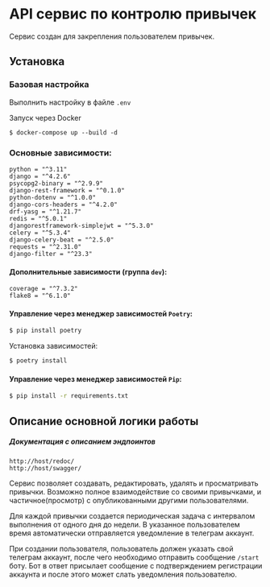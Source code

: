 # API сервис по контролю привычек
Сервис создан для закрепления пользователем привычек.

## Установка
### Базовая настройка
Выполнить настройку в файле ```.env```

Запуск через Docker
```shell
$ docker-compose up --build -d
```

### Основные зависимости:
    python = "^3.11"
    django = "^4.2.6"
    psycopg2-binary = "^2.9.9"
    django-rest-framework = "^0.1.0"
    python-dotenv = "^1.0.0"
    django-cors-headers = "^4.2.0"
    drf-yasg = "^1.21.7"
    redis = "^5.0.1"
    djangorestframework-simplejwt = "^5.3.0"
    celery = "^5.3.4"
    django-celery-beat = "^2.5.0"
    requests = "^2.31.0"
    django-filter = "^23.3"

#### Дополнительные зависимости (группа ```dev```):
    coverage = "^7.3.2"
    flake8 = "^6.1.0"

#### Управление через менеджер зависимостей ```Poetry```:
```sh
$ pip install poetry
```
Установка зависимостей:
```sh
$ poetry install
```
#### Управление через менеджер зависимостей ```Pip```:
```sh
$ pip install -r requirements.txt
````

## Описание основной логики работы
##### Документация с описанием эндпоинтов
    http://host/redoc/
    http://host/swagger/

Сервис позволяет создавать, редактировать, удалять и просматривать привычки.
Возможно полное взаимодействие со своими привычками, и частичное(просмотр) с 
опубликованными другими пользователями.

Для каждой привычки создается периодическая задача с интервалом выполнения от 
одного дня до недели. В указанное пользователем время автоматически
отправляется уведомление в телеграм аккаунт.

При создании пользователя, пользователь должен указать свой телеграм аккаунт,
после чего необходимо отправить сообщение `/start` боту. Бот в ответ присылает
сообщение с подтверждением регистрации аккаунта и после этого может слать 
уведомления пользователю.


